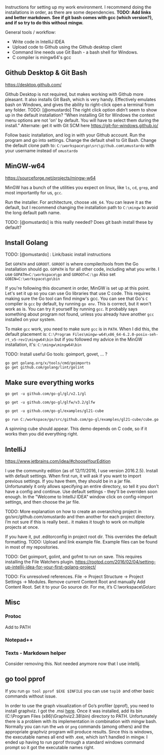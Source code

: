 
Instructions for setting up my work environment. I recommend doing the installations in order, as
there are some dependencies. **TODO: Add links and better markdown. See if git
bash comes with gcc (which version?), and if so try to do this without mingw.**

General tools / workflow:
* Write code in IntelliJ IDEA
* Upload code to Github using the Github desktop client
* Command line needs use Git Bash - a bash shell for Windows.
* C compiler is mingw64's gcc

**Github Desktop & Git Bash**
-----------------------------

<https://desktop.github.com/>

Github Desktop is not required, but makes working with Github more pleasant. It
also installs Git Bash, which is very handy. Effectively emulates bash on
Windows, and gives the ability to right-click open a terminal from any folder.
TODO: [@omustardo] The right click option didn’t seem to show up in the default
installation? “When installing Git for Windows the context menu options are not
'on' by default. You will have to select them during the install.” Alternate:
get it with Git SCM here https://git-for-windows.github.io/

Follow basic installation, and log in with your Github account. Run the program
and go into settings. Change the default shell to Git Bash. Change the default
clone path to: `C:\workspace\go\src\github.com\omustardo` with your username
instead of `omustardo`

**MinGW-w64**
-------------

<https://sourceforge.net/projects/mingw-w64>

MinGW has a bunch of the utilities you expect on linux, like `ls`, `cd`, `grep`,
and most importantly for us, `gcc`.

Run the installer. For architecture, choose `x86_64`. You can leave it as the
default, but I recommend changing the installation path to `C:\mingw` to avoid
the long default path name.

TODO: [@omustardo] is this really needed? Does git bash install these by
default?

**Install Golang**
------------------

TODO: [@omustardo] : Link/basic install instructions

Set `GOPATH` and `GOROOT`. `GOROOT` is where compiler/tools from the Go
installation should go. `GOPATH` is for all other code, including what you
write. I use `GOPATH=C:\workspace\go` and `GOROOT=C:\go` Also set
`GOBIN=C:\workspace\go\bin`

If you're following this document in order, MinGW is set up at this point. Let's set it up so you can 
use Go libraries that use C code. This requires making sure the Go tool can find mingw's gcc.
You can see that Go's `C` compiler is `gcc` by default, by running `go env`. This is correct, but it won't
work as is. You can try it yourself by running `gcc`. It probably says something about program not found,
unless you already have another `gcc` installed on your system.

To make `gcc` work, you need to make sure `gcc` is in `PATH`. When I did this, the default placement is: 
`C:\Program Files\mingw-w64\x86_64-6.2.0-posix-seh-rt_v5-rev1\mingw64\bin` but if you
followed my advice in the MinGW installation, it's: `C:\mingw\mingw64\bin`

TODO: Install useful Go tools: goimport, govet, ... ?

~~~~~~~~~~~~~~~~~~~~~~~~~~~~~~~~~~~~~~~~~~~~~~~~~~~~~~~~~~~~~~~~~~~~~~~~~~~~~~~~
go get golang.org/x/tools/cmd/goimports
go get github.com/golang/lint/golint
~~~~~~~~~~~~~~~~~~~~~~~~~~~~~~~~~~~~~~~~~~~~~~~~~~~~~~~~~~~~~~~~~~~~~~~~~~~~~~~~

**Make sure everything works**
------------------------------

`go get -u github.com/go-gl/gl/v2.1/gl`

`go get -u github.com/go-gl/glfw/v3.2/glfw`

`go get -u github.com/go-gl/examples/gl21-cube`

`go run C:/workspace/go/src/github.com/go-gl/examples/gl21-cube/cube.go`

A spinning cube should appear. This demo depends on C code, so if it works then you did everything right.

**IntelliJ**
------------

<https://www.jetbrains.com/idea/#chooseYourEdition>

I use the community edition (as of 12/11/2016, I use version 2016.2.5).
Install with default settings. When first run, it will ask if you want to import
previous settings. If you have them, they should be in a jar file. Unfortunately
it only allows specifying an entire directory, so tell it you don't have a
config and continue. Use default settings - they'll be overriden soon enough. In
the "Welcome to IntelliJ IDEA" window click on config-\>import settings, and
then choose the jar file.

TODO: More explanation on how to create an overarching project in
go/src/github.com/omustardo and then another for each project directory. I’m not
sure if this is really best.. it makes it tough to work on multiple projects at
once.

If you have it, put .editorconfig in project root dir. This overrides the
default formatting. TODO: Upload and link example file. Example files can be found in most of my repositories.

TODO: Get goimport, golint, and gofmt to run on save. This requires installing the File Watchers plugin.
https://rootpd.com/2016/02/04/setting-up-intellij-idea-for-your-first-golang-project/

TODO: Fix unresolved references. File -\> Project Structure -\> Project Settings
-\> Modules. Remove current Content Root and manually Add Content Root. Set it
to your Go source dir. For me, it’s C:\\workspace\\Go\\src

**Misc**
--------

### Protoc

Add to PATH

### Notepad++

### Texts - Markdown helper
Consider removing this. Not needed anymore now that I use intellij.

**go tool pprof**
-----------------

If you run `go tool pprof $EXE $INFILE` you can use `top10 `and other basic
commands without issue.

In order to use the graph visualization of Go’s profiler (pprof), you need to
install graphviz. I got the .msi
[here](<http://www.graphviz.org/Download\_windows.php>). Once it was installed,
add its bin (C:\\Program Files (x86)\\Graphviz2.38\\bin) directory to PATH.
Unfortunately there is a problem with its implementation in combination with
mingw bash. Normally you can run the `web` or `png` commands (among others) and
the appropriate graphviz program will produce results. Since this is windows,
the executable names all end with .exe, which isn’t handled in mingw. I ended up
having to run pprof through a standard windows command prompt so it got the
executable names right.
